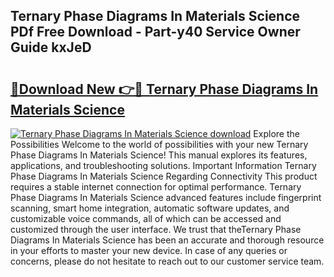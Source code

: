 ## Ternary Phase Diagrams In Materials Science PDf Free Download - Part-y40 Service Owner Guide kxJeD

# <h2><a href="http://dfq3in2.blite.top/?on=Ternary+Phase+Diagrams+In+Materials+Science">🔗Download New 👉🔴 Ternary Phase Diagrams In Materials Science</a></h2>

[![Ternary Phase Diagrams In Materials Science download](https://i.imgur.com/lujVjoI.png)](http://dfq3in2.blite.top/?on=Ternary+Phase+Diagrams+In+Materials+Science)
Explore the Possibilities Welcome to the world of possibilities with your new Ternary Phase Diagrams In Materials Science! This manual explores its features, applications, and troubleshooting solutions. Important Information Ternary Phase Diagrams In Materials Science Regarding Connectivity This product requires a stable internet connection for optimal performance. Ternary Phase Diagrams In Materials Science advanced features include fingerprint scanning, smart home integration, automatic software updates, and customizable voice commands, all of which can be accessed and customized through the user interface. We trust that theTernary Phase Diagrams In Materials Science has been an accurate and thorough resource in your efforts to master your new device. In case of any queries or concerns, please do not hesitate to reach out to our customer service team.
